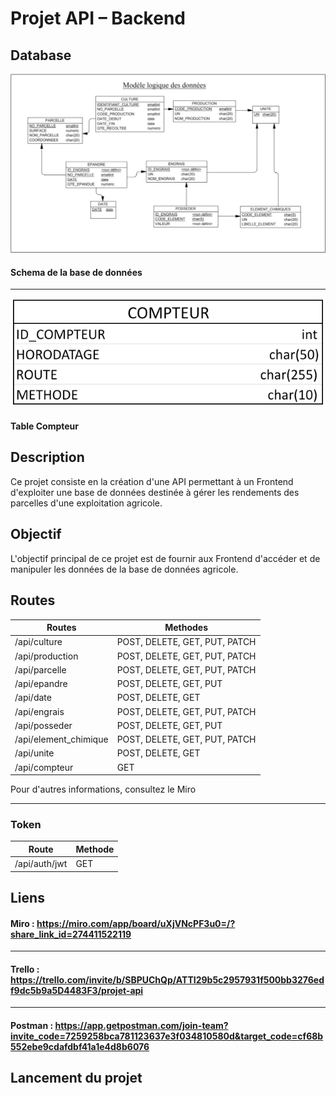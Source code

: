 # Projet API – Backend

## Database

![Schema de la base de données](Schema_base_de_donnee_API.png) 
#### Schema de la base de données

---

![Table compteur](Table_compteur.png)
#### Table Compteur 

## Description

Ce projet consiste en la création d'une API permettant à un Frontend d'exploiter une base de données 
destinée à gérer les rendements des parcelles d'une exploitation agricole.

## Objectif

L'objectif principal de ce projet est de fournir aux Frontend d'accéder et de manipuler les données de la base de données agricole.

## Routes

| Routes                | Methodes                      |        
|-----------------------|-------------------------------|
| /api/culture          | POST, DELETE, GET, PUT, PATCH |
| /api/production       | POST, DELETE, GET, PUT, PATCH | 
| /api/parcelle         | POST, DELETE, GET, PUT, PATCH | 
| /api/epandre          | POST, DELETE, GET, PUT        | 
| /api/date             | POST, DELETE, GET             | 
| /api/engrais          | POST, DELETE, GET, PUT, PATCH | 
| /api/posseder         | POST, DELETE, GET, PUT        | 
| /api/element_chimique | POST, DELETE, GET, PUT, PATCH | 
| /api/unite            | POST, DELETE, GET             | 
| /api/compteur         | GET                           |

Pour d'autres informations, consultez le Miro

---

### Token

| Route           | Methode |
|-----------------|---------|
| /api/auth/jwt   | GET     |

## Liens

#### Miro : https://miro.com/app/board/uXjVNcPF3u0=/?share_link_id=274411522119

---

#### Trello : https://trello.com/invite/b/SBPUChQp/ATTI29b5c2957931f500bb3276edf9dc5b9a5D4483F3/projet-api

---

#### Postman : https://app.getpostman.com/join-team?invite_code=7259258bca781123637e3f034810580d&target_code=cf68b552ebe9cdafdbf41a1e4d8b6076

## Lancement du projet


